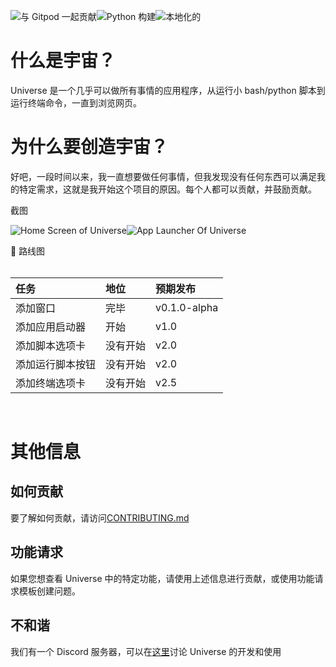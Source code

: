 <a href="https://gitpod.io/github.com/LinuxGamer/Universe"></a><img src="https://img.shields.io/badge/Contribute%20with-Gitpod-908a85?logo=gitpod" alt="与 Gitpod 一起贡献"><img src="https://github.com/LinuxGamer/Universe/actions/workflows/python-app.yml/badge.svg" alt="Python 构建">[](https://gitlocalize.com/repo/8112/whole_project?utm_source=badge)![本地化的](https://gitlocalize.com/repo/8112/whole_project/badge.svg)<br>

# 什么是宇宙？

Universe 是一个几乎可以做所有事情的应用程序，从运行小 bash/python 脚本到运行终端命令，一直到浏览网页。

# 为什么要创造宇宙？

好吧，一段时间以来，我一直想要做任何事情，但我发现没有任何东西可以满足我的特定需求，这就是我开始这个项目的原因。每个人都可以贡献，并鼓励贡献。

<summary>截图</summary>

![Home Screen of Universe](Screenies/universe-screenie1.png "宇宙的主屏幕")![App Launcher Of Universe](Screenies/universe-screenie2.png "宇宙应用启动器")




<summary>📁 路线图</summary><br>

任务 | 地位 | 预期发布
:-- | :-- | :--
添加窗口 | 完毕 | v0.1.0-alpha
添加应用启动器 | 开始 | v1.0
添加脚本选项卡 | 没有开始 | v2.0
添加运行脚本按钮 | 没有开始 | v2.0
添加终端选项卡 | 没有开始 | v2.5


<br>



# 其他信息

## 如何贡献

要了解如何贡献，请访问[CONTRIBUTING.md](CONTRIBUTING.md)

## 功能请求

如果您想查看 Universe 中的特定功能，请使用上述信息进行贡献，或使用功能请求模板创建问题。

## 不和谐

我们有一个 Discord 服务器，可以在[这里](https://discord.gg/U6jB22kvYz)讨论 Universe 的开发和使用
